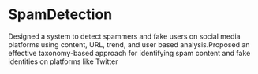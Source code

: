 # SpamDetection
Designed a system to detect spammers and fake users on social media platforms using content, URL, trend, and user  based analysis.Proposed an effective taxonomy-based approach for identifying spam content and fake identities on  platforms like Twitter
